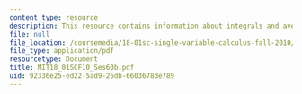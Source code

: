 ```yaml
---
content_type: resource
description: This resource contains information about integrals and averages.
file: null
file_location: /coursemedia/18-01sc-single-variable-calculus-fall-2010/92336e25ed225ad926db6603678de789_MIT18_01SCF10_Ses60b.pdf
file_type: application/pdf
resourcetype: Document
title: MIT18_01SCF10_Ses60b.pdf
uid: 92336e25-ed22-5ad9-26db-6603678de789
---
```

